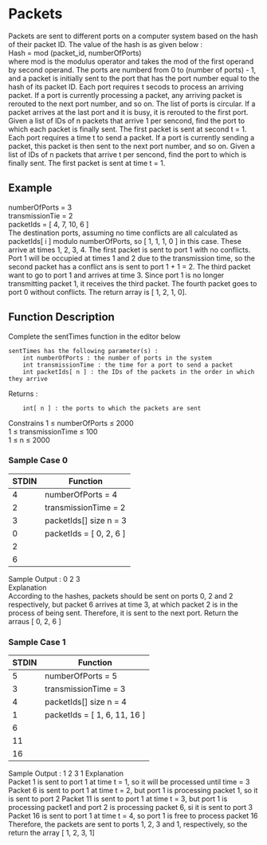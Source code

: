 # Packets
Packets are sent to different ports on a computer system based on the hash of their packet ID. The value of the hash is as given below :  
Hash = mod (packet_id, numberOfPorts)  
where mod is the modulus operator and takes the mod of the first operand by second operand.
The ports are numberd from 0 to (number of ports) - 1, and a packet is initially sent to the port that has the port number equal to the hash of its packet ID. Each port requires t secods to process an arriving packet. If a port is currently processing a packet, any arriving packet is rerouted to the next port number, and so on. The list of ports is circular. If a packet arrives at the last port and it is busy, it is rerouted to the first port. Given a list of IDs of n packets that arrive 1 per sencond, find the port to which each packet is finally sent. The first packet is sent at second t = 1.
Each port requires a time t to send a packet. If a port is currently sending a packet, this packet is then sent to the next port number, and so on. Given a list of IDs of n packets that arrive t per sencond, find the port to which is finally sent. The first packet is sent at time t = 1.
## Example  
numberOfPorts = 3  
transmissionTie = 2  
packetIds = [ 4, 7, 10, 6 ]  
The destination ports, assuming no time conflicts are all calculated as packetIds[ i ] modulo numberOfPorts, so [ 1, 1, 1, 0 ] in this case. These arrive at times 1, 2, 3, 4. The first packet is sent to port 1 with no conflicts. Port 1 will be occupied at times 1 and 2 due to the transmission time, so the second packet has a conflict ans is sent to port 1 + 1 = 2. The third packet want to go to port 1 and arrives at time 3. Since port 1 is no longer transmitting packet 1, it receives the third packet. The fourth packet goes to port 0 without conflicts. The return array is [ 1, 2, 1, 0].
## Function Description
Complete the sentTimes function in the editor below
```
sentTimes has the following parameter(s) :  
    int numberOfPorts : the number of ports in the system  
    int transmissionTime : the time for a port to send a packet  
    int packetIds[ n ] : the IDs of the packets in the order in which they arrive  
```
Returns :
```  
    int[ n ] : the ports to which the packets are sent  
```
Constrains
1 ≤ numberOfPorts ≤ 2000  
1 ≤ transmissionTime ≤ 100  
1 ≤ n ≤ 2000  
### Sample Case 0
| STDIN | Function                |
|-------|-------------------------|
| 4     | numberOfPorts = 4       |
| 2     | transmissionTime = 2    |
| 3     | packetIds[] size n = 3  |
| 0     | packetIds = [ 0, 2, 6 ] |
| 2     |                         |
| 6     |                         |
Sample Output : 0 2 3  
Explanation  
According to the hashes, packets should be sent on ports 0, 2 and 2 respectively, but packet 6 arrives at time 3, at which packet 2 is in the process of being sent. Therefore, it is sent to the next port. Return the arraus [ 0, 2, 6 ]
### Sample Case 1
| STDIN | Function                     |
|-------|------------------------------|
| 5     | numberOfPorts = 5            |
| 3     | transmissionTime = 3         |
| 4     | packetIds[] size n = 4       |
| 1     | packetIds = [ 1, 6, 11, 16 ] |
| 6     |                              |
| 11    |                              |
| 16    |                              |
Sample Output : 1 2 3 1
Explanation  
Packet 1 is sent to port 1 at time t = 1, so it will be processed until time = 3  
Packet 6 is sent to port 1 at time t = 2, but port 1 is processing packet 1, so it is sent to port 2
Packet 11 is sent to port 1 at time t = 3, but port 1 is processing packet1 and port 2 is processing packet 6, si it is sent to port 3  
Packet 16 is sent to port 1 at time t = 4, so port 1 is free to process packet 16  
Therefore, the packets are sent to ports 1, 2, 3 and 1, respectively, so the return the array [ 1, 2, 3, 1]  
